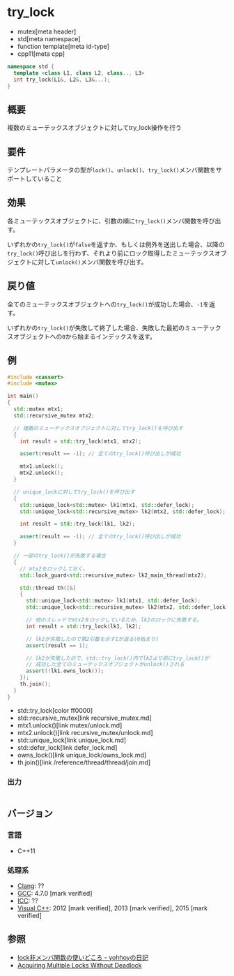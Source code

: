 # try_lock
* mutex[meta header]
* std[meta namespace]
* function template[meta id-type]
* cpp11[meta cpp]

```cpp
namespace std {
  template <class L1, class L2, class... L3>
  int try_lock(L1&, L2&, L3&...);
}
```

## 概要
複数のミューテックスオブジェクトに対してtry_lock操作を行う


## 要件
テンプレートパラメータの型が`lock()`、`unlock()`、`try_lock()`メンバ関数をサポートしていること


## 効果
各ミューテックスオブジェクトに、引数の順に`try_lock()`メンバ関数を呼び出す。

いずれかの`try_lock()`が`false`を返すか、もしくは例外を送出した場合、以降の`try_lock()`呼び出しを行わず、それより前にロック取得したミューテックスオブジェクトに対して`unlock()`メンバ関数を呼び出す。


## 戻り値
全てのミューテックスオブジェクトへの`try_lock()`が成功した場合、`-1`を返す。

いずれかの`try_lock()`が失敗して終了した場合、失敗した最初のミューテックスオブジェクトへの`0`から始まるインデックスを返す。


## 例
```cpp example
#include <cassert>
#include <mutex>

int main()
{
  std::mutex mtx1;
  std::recursive_mutex mtx2;

  // 複数のミューテックスオブジェクトに対してtry_lock()を呼び出す
  {
    int result = std::try_lock(mtx1, mtx2);

    assert(result == -1); // 全てのtry_lock()呼び出しが成功

    mtx1.unlock();
    mtx2.unlock();
  }

  // unique_lockに対してtry_lock()を呼び出す
  {
    std::unique_lock<std::mutex> lk1(mtx1, std::defer_lock);
    std::unique_lock<std::recursive_mutex> lk2(mtx2, std::defer_lock);

    int result = std::try_lock(lk1, lk2);

    assert(result == -1); // 全てのtry_lock()呼び出しが成功
  }

  // 一部のtry_lock()が失敗する場合
  {
    // mtx2をロックしておく。
    std::lock_guard<std::recursive_mutex> lk2_main_thread(mtx2);

    std::thread th([&]
    {
      std::unique_lock<std::mutex> lk1(mtx1, std::defer_lock);
      std::unique_lock<std::recursive_mutex> lk2(mtx2, std::defer_lock);

      // 他のスレッドでmtx2をロックしているため、lk2のロックに失敗する。
      int result = std::try_lock(lk1, lk2);

      // lk2が失敗したので第2引数を示す1が返る(0始まり)
      assert(result == 1);

      // lk2が失敗したので、std::try_lock()内でlk2より前にtry_lock()が
      // 成功した全てのミューテックスオブジェクトがunlock()される
      assert(!lk1.owns_lock());
    });
    th.join();
  }
}
```
* std::try_lock[color ff0000]
* std::recursive_mutex[link recursive_mutex.md]
* mtx1.unlock()[link mutex/unlock.md]
* mtx2.unlock()[link recursive_mutex/unlock.md]
* std::unique_lock[link unique_lock.md]
* std::defer_lock[link defer_lock.md]
* owns_lock()[link unique_lock/owns_lock.md]
* th.join()[link /reference/thread/thread/join.md]

### 出力
```
```

## バージョン
### 言語
- C++11

### 処理系
- [Clang](/implementation.md#clang): ??
- [GCC](/implementation.md#gcc): 4.7.0 [mark verified]
- [ICC](/implementation.md#icc): ??
- [Visual C++](/implementation.md#visual_cpp): 2012 [mark verified], 2013 [mark verified], 2015 [mark verified]


## 参照
- [lock非メンバ関数の使いどころ - yohhoyの日記](http://d.hatena.ne.jp/yohhoy/20120919/p1)
- [Acquiring Multiple Locks Without Deadlock](https://www.justsoftwaresolutions.co.uk/threading/acquiring-multiple-locks-without-deadlock.html)


